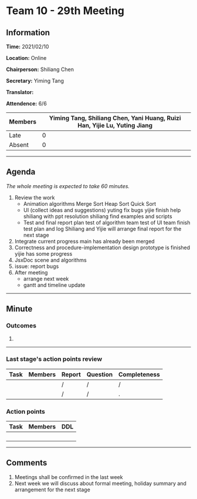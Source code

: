 # Team 10 - 29th Meeting

## Information

**Time:** 2021/02/10

**Location:** Online

**Chairperson:** Shiliang Chen

**Secretary:** Yiming Tang

**Translator:** 

**Attendence:** 6/6

| **Members** | **Yiming Tang, Shiliang Chen, Yani Huang, Ruizi Han, Yijie Lu, Yuting Jiang** |
| ----------- | ------------------------------------------------------------ |
| Late        | 0                                                            |
| Absent      | 0                                                            |



------

## Agenda

*The whole meeting is expected to take 60 minutes.*

1. Review the work 
   - Animation algorithms
      Merge Sort
      Heap Sort
      Quick Sort
   - UI (collect ideas and suggestions)
      yuting fix bugs
      yijie finish help
      shiliang with ppt resolution
      shiliang find examples and scripts
   - Test and final report plan
      test of algorithm team
      test of UI team
      finish test plan and log
      Shiliang and Yijie will arrange final report for the next stage
2. Integrate current progress
   main has already been merged
3. Correctness and procedure-implementation design 
   prototype is finished
   yijie has some progress
4. JsxDoc 
   scene and algorithms
5. issue: report bugs
6. After meeting
   - arrange next week
   - gantt and timeline update
   



------

## Minute

### Outcomes

1. 



------

### Last stage's action points review

| **Task** | **Members** | **Report** | **Question** | **Completeness** |
| -------- | ----------- | ---------- | ------------ | ---------------- |
|          |             | /          | /            | /                |
|          |             | /          | /            | .                |



### Action points

| **Task** | **Members** | **DDL** |
| -------- | ----------- | ------- |
|          |             |         |
|          |             |         |
|          |             |         |
|          |             |         |

------

## Comments
1. Meetings shall be confirmed in the last week
2. Next week we will discuss about formal meeting, holiday summary and arrangement for the next stage